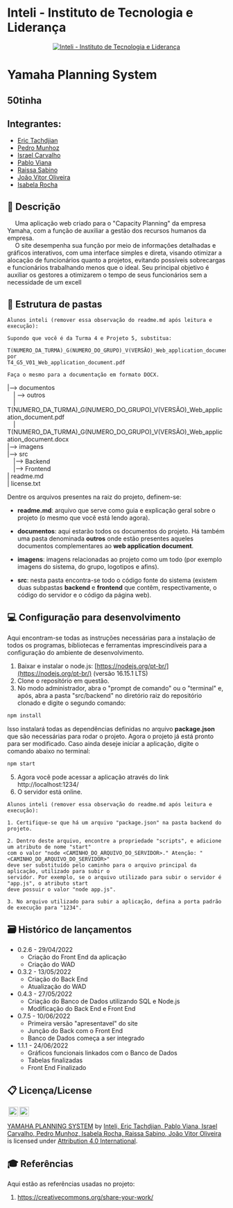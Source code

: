 # Inteli - Instituto de Tecnologia e Liderança 

<p align="center">
<a href= "https://www.inteli.edu.br/"><img src="https://www.inteli.edu.br/wp-content/uploads/2021/08/20172028/marca_1-2.png" alt="Inteli - Instituto de Tecnologia e Liderança" border="0"></a>
</p>

# Yamaha Planning System

## 50tinha

## Integrantes: 
- <a href="https://www.linkedin.com/in/eric-tachdjian/">Eric Tachdjian</a>
- <a href="https://www.linkedin.com/in/pedromunhozsouza">Pedro Munhoz</a>
- <a href="https://www.linkedin.com/in/israel-carvalho-706133241/">Israel Carvalho</a> 
- <a href="https://www.linkedin.com/in/pablo-ruan-lana-viana-b0818b1a6/">Pablo Viana</a> 
- <a href="https://www.linkedin.com/in/raissa-sabino-2a00a11b1/">Raissa Sabino</a>
- <a href="https://www.linkedin.com/in/jv-oliveira-rodrigues/">João Vitor Oliveira</a> 
- <a href="https://www.linkedin.com/in/isabela-amado-da-rocha-0314b4237/">Isabela Rocha</a>

## 📝 Descrição
  &emsp;  Uma aplicação web criado para o "Capacity Planning" da empresa Yamaha, com a função de auxiliar a gestão dos recursos humanos da empresa.<br>
   &emsp; O site desempenha sua função por meio de informações detalhadas e gráficos interativos, com uma interface simples e direta, visando otimizar a alocação de funcionários quanto a projetos, evitando possíveis sobrecargas e funcionários trabalhando menos que o ideal. Seu principal objetivo é auxiliar os gestores a otimizarem o tempo de seus funcionários sem a necessidade de um excell


## 📁 Estrutura de pastas

```
Alunos inteli (remover essa observação do readme.md após leitura e execução):

Supondo que você é da Turma 4 e Projeto 5, substitua:

T(NUMERO_DA_TURMA)_G(NUMERO_DO_GRUPO)_V(VERSÃO)_Web_application_document.pdf
por
T4_G5_V01_Web_application_document.pdf

Faça o mesmo para a documentação em formato DOCX.
```

|--> documentos<br>
  &emsp;| --> outros <br>
  &emsp;| T(NUMERO_DA_TURMA)_G(NUMERO_DO_GRUPO)_V(VERSÃO)_Web_application_document.pdf<br>
  &emsp;| T(NUMERO_DA_TURMA)_G(NUMERO_DO_GRUPO)_V(VERSÃO)_Web_application_document.docx<br>
|--> imagens<br>
|--> src<br>
  &emsp;|--> Backend<br>
  &emsp;|--> Frontend<br>
| readme.md<br>
| license.txt

Dentre os arquivos presentes na raiz do projeto, definem-se:

- <b>readme.md</b>: arquivo que serve como guia e explicação geral sobre o projeto (o mesmo que você está lendo agora).

- <b>documentos</b>: aqui estarão todos os documentos do projeto. Há também uma pasta denominada <b>outros</b> onde estão presentes aqueles documentos complementares ao <b>web application document</b>.

- <b>imagens</b>: imagens relacionadas ao projeto como um todo (por exemplo imagens do sistema, do grupo, logotipos e afins).

- <b>src</b>: nesta pasta encontra-se todo o código fonte do sistema (existem duas subpastas <b>backend</b> e <b>frontend</b> que contêm, respectivamente, o código do servidor e o código da página web).

## 💻 Configuração para desenvolvimento

Aqui encontram-se todas as instruções necessárias para a instalação de todos os programas, bibliotecas e ferramentas imprescindíveis para a configuração do ambiente de desenvolvimento.

1.  Baixar e instalar o node.js:  [https://nodejs.org/pt-br/](https://nodejs.org/pt-br/) (versão 16.15.1 LTS)
2. Clone o repositório em questão.
3.  No modo administrador, abra o "prompt de comando" ou o "terminal" e, após,  abra a pasta "src/backend" no diretório raiz do repositório clonado e digite o segundo comando:

```sh
npm install
```

Isso instalará todas as dependências definidas no arquivo <b>package.json</b> que são necessárias para rodar o projeto. Agora o projeto já está pronto para ser modificado. Caso ainda deseje iniciar a aplicação, digite o comando abaixo no terminal:

```sh
npm start
```
5. Agora você pode acessar a aplicação através do link http://localhost:1234/
6. O servidor está online.


```
Alunos inteli (remover essa observação do readme.md após leitura e execução):

1. Certifique-se que há um arquivo "package.json" na pasta backend do projeto.

2. Dentro deste arquivo, encontre a propriedade "scripts", e adicione um atributo de nome "start"
com o valor "node <CAMINHO_DO_ARQUIVO_DO_SERVIDOR>." Atenção: "<CAMINHO_DO_ARQUIVO_DO_SERVIDOR>" 
deve ser substituído pelo caminho para o arquivo principal da aplicação, utilizado para subir o
servidor. Por exemplo, se o arquivo utilizado para subir o servidor é "app.js", o atributo start
deve possuir o valor "node app.js".

3. No arquivo utilizado para subir a aplicação, defina a porta padrão de execução para "1234".
````

## 🗃 Histórico de lançamentos

* 0.2.6 - 29/04/2022
    * Criação do Front End da aplicação
    * Criação do WAD
* 0.3.2 - 13/05/2022
    * Criação do Back End
    * Atualização do WAD
* 0.4.3 - 27/05/2022
    * Criação do Banco de Dados utilizando SQL e Node.js
    * Modificação do Back End e Front End
* 0.7.5 - 10/06/2022
    * Primeira versão "apresentavel" do site
    * Junção do Back com o Front End
    * Banco de Dados começa a ser integrado
* 1.1.1 - 24/06/2022
    * Gráficos funcionais linkados com o Banco de Dados
    * Tabelas finalizadas
    * Front End Finalizado

## 📋 Licença/License

<img style="height:22px!important;margin-left:3px;vertical-align:text-bottom;" src="https://mirrors.creativecommons.org/presskit/icons/cc.svg?ref=chooser-v1"><img style="height:22px!important;margin-left:3px;vertical-align:text-bottom;" src="https://mirrors.creativecommons.org/presskit/icons/by.svg?ref=chooser-v1"><p xmlns:cc="http://creativecommons.org/ns#" xmlns:dct="http://purl.org/dc/terms/"><a property="dct:title" rel="cc:attributionURL" href="https://github.com/Spidus/Teste_Final_1">YAMAHA PLANNING SYSTEM</a> by <a rel="cc:attributionURL dct:creator" property="cc:attributionName" href="https://www.yggbrasil.com.br/vr">Inteli, Eric Tachdjian, Pablo Viana, Israel Carvalho, Pedro Munhoz, Isabela Rocha, Raissa Sabino, João Vitor Oliveira</a> is licensed under <a href="http://creativecommons.org/licenses/by/4.0/?ref=chooser-v1" target="_blank" rel="license noopener noreferrer" style="display:inline-block;">Attribution 4.0 International</a>.</p>

## 🎓 Referências

Aqui estão as referências usadas no projeto:

1. <https://creativecommons.org/share-your-work/>

